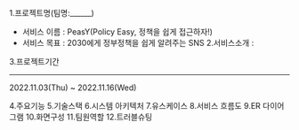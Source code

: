 1.프로젝트명(팀명:______)
* 서비스 이름 : PeasY(Policy Easy, 정책을 쉽게 접근하자!)
* 서비스 목표 : 2030에게 정부정책을 쉽게 알려주는 SNS
2.서비스소개 : 

3.프로젝트기간
<hr>
2022.11.03(Thu) ~ 2022.11.16(Wed)

4.주요기능
5.기술스택
6.시스템 아키텍처
7.유스케이스
8.서비스 흐름도
9.ER 다이어그램
10.화면구성
11.팀원역할
12.트러블슈팅

